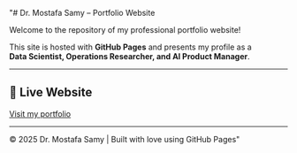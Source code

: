 "# Dr. Mostafa Samy – Portfolio Website

Welcome to the repository of my professional portfolio website!  

This site is hosted with **GitHub Pages** and presents my profile as a  
**Data Scientist, Operations Researcher, and AI Product Manager**.  

---

## 🚀 Live Website

[Visit my portfolio](https://mostafadentist.github.io/Dr-Mostafa-Samy/)

---

© 2025 Dr. Mostafa Samy | Built with love using GitHub Pages"
